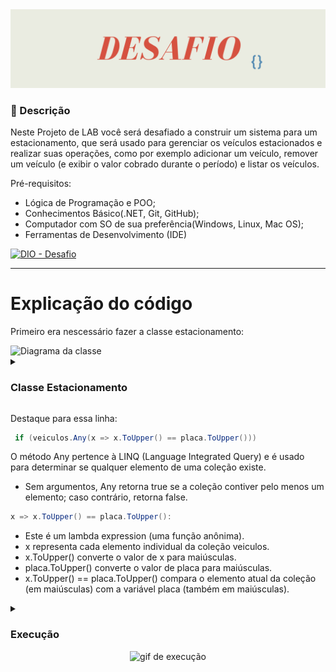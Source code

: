 <img src="https://github.com/Estudos-Gabi/anotacoes-bootcamp-fullstack/blob/main/desafio/imagens/bannerDesafio.png" alt="banners"> 

<h3> 📄 Descrição</h3>

<p>
  
Neste Projeto de LAB você será desafiado a construir um sistema para um estacionamento, que será usado para gerenciar os veículos estacionados e realizar suas operações, como por exemplo adicionar um veículo, remover um veículo (e exibir o valor cobrado durante o período) e listar os veículos.

Pré-requisitos:
- Lógica de Programação e POO;
- Conhecimentos Básico(.NET, Git, GitHub);
- Computador com SO de sua preferência(Windows, Linux, Mac OS);
- Ferramentas de Desenvolvimento (IDE)</p>


[![DIO - Desafio ](https://img.shields.io/badge/DIO_--_Desafio_-pink?style=for-the-badge)](https://github.com/digitalinnovationone/trilha-net-fundamentos-desafio)

---
<h1> Explicação do código </h1>

Primeiro era nescessário fazer a classe estacionamento:

<img src="https://github.com/digitalinnovationone/trilha-net-fundamentos-desafio/blob/main/diagrama_classe_estacionamento.png" alt="Diagrama da classe">


<details>
<summary> <h3> Classe Estacionamento </h3></summary>

  ```C#
using System;
using System.Collections.Generic;
using System.Linq;
using System.Threading.Tasks;

namespace Classes.Common
{
    public class Estacionamento
    {

        // Atributos
        private decimal precoInicial { get; set; } = 0;
        private decimal precoPorHora { get; set; } = 0;

        private List<string> veiculos = new List<string>();


        string placa;
        int horas;
        decimal valorTotal;

        public Estacionamento(decimal precoInicial, decimal precoPorHora)
        {
            this.precoInicial = precoInicial;
            this.precoPorHora = precoPorHora;
        }




        // Métodos
        public void Adicionarveiculo()
        {
            Console.WriteLine("Digite a placa do veículo para estacionar: ");
            placa = Console.ReadLine();
            veiculos.Add(placa);
            Console.WriteLine("veículo adicionado com sucesso!\n ");
        }


      public void RemoverVeiculo()
{
    Console.WriteLine("Digite a placa do veículo para remover: ");
    string placa = Console.ReadLine();

    // Encontra o veículo independentemente de maiúsculas e minúsculas
    var veiculo = veiculos.FirstOrDefault(x => x.ToUpper() == placa.ToUpper());

    if (veiculo != null)
    {
        Console.WriteLine("Digite a quantidade de horas que o veículo permaneceu estacionado: ");
        if (int.TryParse(Console.ReadLine(), out int horas))
        {
            valorTotal = precoInicial + (precoPorHora * horas);

            // Remove o veículo encontrado
            veiculos.Remove(veiculo);

            Console.WriteLine($"O veículo {placa} foi removido e o preço total foi de: R$ {valorTotal} \n");
        }
        else
        {
            Console.WriteLine("Entrada inválida para a quantidade de horas.");
        }
    }
    else
    {
        Console.WriteLine("Desculpe, esse veículo não está estacionado aqui. Confira se digitou a placa corretamente\n");
    }
}


        public void ListarVeiculos()
        {
            // Verifica se há veículos no estacionamento
            if (veiculos.Any())
            {
                Console.WriteLine("Os veículos estacionados são:");
                foreach (var placa in veiculos)
                {
                    Console.WriteLine($"Veiculo: {placa} \n");
                }
            }
            else
            {
                Console.WriteLine("Não há veículos estacionados.");
            }
        }




    }
}
```
</details>

<p> Destaque para essa linha: </p>

```C#
 if (veiculos.Any(x => x.ToUpper() == placa.ToUpper()))
```

<p>
  
  O método Any pertence à LINQ (Language Integrated Query) e é usado para determinar se qualquer elemento de uma coleção existe.
 - Sem argumentos, Any retorna true se a coleção contiver pelo menos um elemento; caso contrário, retorna false.
</p>


<p>

 ```C#
 x => x.ToUpper() == placa.ToUpper():
 ```

- Este é um lambda expression (uma função anônima).
- x representa cada elemento individual da coleção veiculos.
- x.ToUpper() converte o valor de x para maiúsculas.
- placa.ToUpper() converte o valor de placa para maiúsculas.
- x.ToUpper() == placa.ToUpper() compara o elemento atual da coleção (em maiúsculas) com a variável placa (também em maiúsculas).
</p>

<details>
<summary><h3> Execução </h3></summary>

```C#
using Classes.Common;

// Coloca o encoding para UTF8 para exibir acentuação
Console.OutputEncoding = System.Text.Encoding.UTF8;

decimal precoInicial = 0;
decimal precoPorHora = 0;

Console.WriteLine("Seja bem vindo ao sistema de estacionamento!\n" +
                  "Digite o preço inicial:");
precoInicial = Convert.ToDecimal(Console.ReadLine());

Console.WriteLine("Agora digite o preço por hora:");
precoPorHora = Convert.ToDecimal(Console.ReadLine());

// Instancia a classe Estacionamento, já com os valores obtidos anteriormente
Estacionamento es = new Estacionamento(precoInicial, precoPorHora);

string opcao = string.Empty;
bool exibirMenu = true;

while (exibirMenu)
{
    Console.WriteLine(" Digite uma opção: ");
    Console.WriteLine(" 1 - Cadastrar veículo: ");
    Console.WriteLine(" 2 - Remover veículo: ");
    Console.WriteLine(" 3 - Listar veículos: ");
    Console.WriteLine(" 4 - Encerrar: ");
    switch (Console.ReadLine())
    {
        case "1":
            es.Adicionarveiculo();
            break;

        case "2":
            es.RemoverVeiculo();
            break;

        case "3":
            es.ListarVeiculos();
            break;

        case "4":
            exibirMenu = false;
            break;

        default:
            Console.WriteLine("Opção inválida");
            break;
    }

    Console.WriteLine("Pressione uma tecla para continuar");
    Console.ReadLine();
}

Console.WriteLine("O programa se encerrou");
```
</details>

<div align=center >
  <img src="https://github.com/Estudos-Gabi/anotacoes-bootcamp-fullstack/blob/main/desafio/imagens/exec.gif" alt="gif de execução" width=50%  >

</div>

